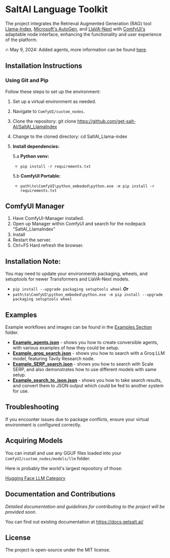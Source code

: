 # SaltAI Language Toolkit

The project integrates the Retrieval Augmented Generation (RAG) tool [Llama-Index](https://www.llamaindex.ai/), [Microsoft's AutoGen](https://microsoft.github.io/autogen/), and [LlaVA-Next](https://github.com/LLaVA-VL/LLaVA-NeXT) with [ComfyUI's](https://github.com/comfyanonymous/ComfyUI) adaptable node interface, enhancing the functionality and user experience of the platform.

🔥 May 9, 2024: Added agents, more information can be found [here](./nodes/autogen/README.md).

## Installation Instructions

### Using Git and Pip

Follow these steps to set up the environment:

1. Set up a virtual environment as needed.
2. Navigate to `ComfyUI/custom_nodes`.
3. Clone the repository:
   git clone https://github.com/get-salt-AI/SaltAI_LlamaIndex
4. Change to the cloned directory:
   cd SaltAI_Llama-index
5. **Install dependencies:**

	5.a **Python venv:**
   - `pip install -r requirements.txt`
  
	5.b **ComfyUI Portable:**
	- `path\to\ComfyUI\python_embeded\python.exe -m pip install -r requirements.txt`

## ComfyUI Manager

1. Have ComfyUI-Manager installed.
2. Open up Manager within ComfyUI and search for the nodepack "SaltAI_LlamaIndex"
3. Install
4. Restart the server.
5. Ctrl+F5 Hard refresh the browser.

## Installation Note:

You may need to update your environments packaging, wheels, and setuptools for newer Transformers and LlaVA-Next models.
 - `pip install --upgrade packaging setuptools wheel`
 ***Or***
 - `path\to\ComfyUI\python_embeded\python.exe -m pip install --upgrade packaging setuptools wheel`
 
## Examples

Example workflows and images can be found in the [Examples Section](examples) folder. 

- **[Example_agents.json](examples/Example_agents.json)** - shows you how to create conversible agents, with various examples of how they could be setup.
- **[Example_groq_search.json](examples/Example_groq_search.json)** - shows you how to search with a Groq LLM model, featuring Tavily Research node.
- **[Example_SERP_search.json](examples/Example_SERP_search.json)** - shows you how to search with Scale SERP, and also demonstrates how to use different models with same setup. 
- **[Example_search_to_json.json](examples/Example_search_to_json.json)** - shows you how to take search results, and convert them to JSON output which could be fed to another system for use. 

## Troubleshooting

If you encounter issues due to package conflicts, ensure your virtual environment is configured correctly.

## Acquiring Models

You can install and use any GGUF files loaded into your `ComfyUI/custom_nodes/models/llm` folder.

Here is probably the world's largest repository of those:

[Hugging Face LLM Category](https://huggingface.co/models?pipeline_tag=text-generation&sort=trending)

## Documentation and Contributions

_Detailed documentation and guidelines for contributing to the project will be provided soon._

You can find out existing documentation at https://docs.getsalt.ai/

## License

The project is open-source under the MIT license.
